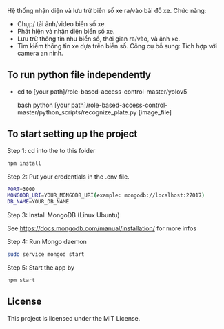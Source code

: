 Hệ thống nhận diện và lưu trữ biển số xe ra/vào bãi đỗ xe.
Chức năng:
- Chụp/ tải ảnh/video biển số xe.
- Phát hiện và nhận diện biển số xe.
- Lưu trữ thông tin như biển số, thời gian ra/vào, và ảnh xe.
- Tìm kiếm thông tin xe dựa trên biển số.
Công cụ bổ sung:
Tích hợp với camera an ninh.

## To run python file independently
- cd to [your path]/role-based-access-control-master/yolov5

    bash 
python [your path]/role-based-access-control-master/python_scripts/recognize_plate.py [image_file]

## To start setting up the project

Step 1: cd into the to this folder

```bash
npm install
```
Step 2: Put your credentials in the .env file.

```bash
PORT=3000
MONGODB_URI=YOUR_MONGODB_URI(example: mongodb://localhost:27017)
DB_NAME=YOUR_DB_NAME
```

Step 3: Install MongoDB (Linux Ubuntu)

See <https://docs.mongodb.com/manual/installation/> for more infos

Step 4: Run Mongo daemon

```bash
sudo service mongod start
```
Step 5: Start the app by

```bash
npm start
```
## License

This project is licensed under the MIT License.

